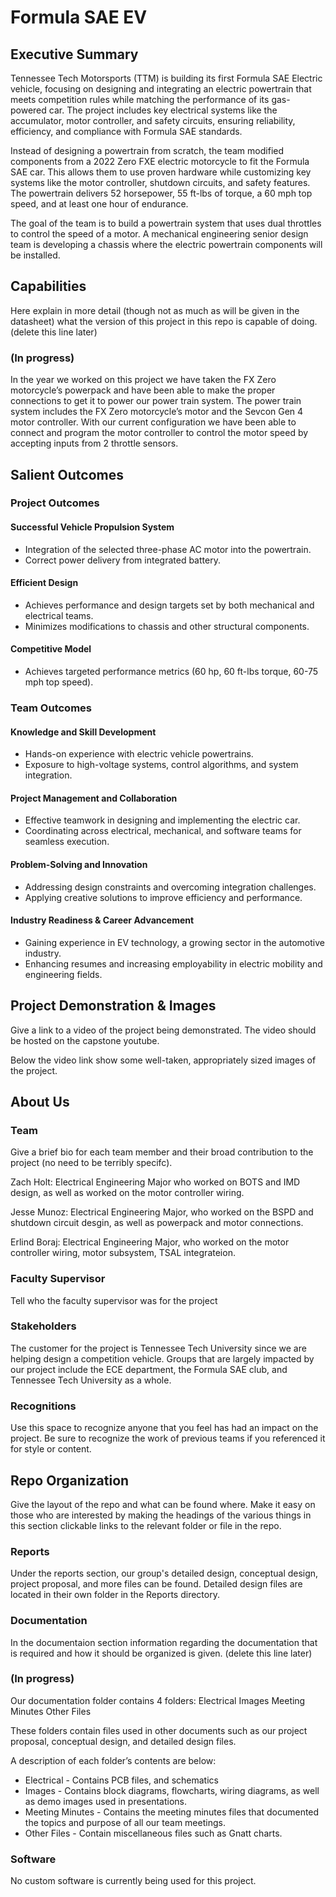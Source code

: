 # Formula SAE EV


## Executive Summary

Tennessee Tech Motorsports (TTM) is building its first Formula SAE Electric vehicle, focusing on designing and integrating an electric powertrain that meets competition rules while matching the performance of its gas-powered car. The project includes key electrical systems like the accumulator, motor controller, and safety circuits, ensuring reliability, efficiency, and compliance with Formula SAE standards.

Instead of designing a powertrain from scratch, the team modified components from a 2022 Zero FXE electric motorcycle to fit the Formula SAE car. This allows them to use proven hardware while customizing key systems like the motor controller, shutdown circuits, and safety features. The powertrain delivers 52 horsepower, 55 ft-lbs of torque, a 60 mph top speed, and at least one hour of endurance.

The goal of the team is to build a powertrain system that uses dual throttles to control the speed of a motor. A mechanical engineering senior design team is developing a chassis where the electric powertrain components will be installed.

## Capabilities

Here explain in more detail (though not as much as will be given in the datasheet) what the version of this project in this repo is capable of doing. (delete this line later)

### (In progress)
In the year we worked on this project we have taken the FX Zero motorcycle’s powerpack and have been able to make the proper connections to get it to power our power train system. The power train system includes the FX Zero motorcycle’s motor and the Sevcon Gen 4 motor controller. With our current configuration we have been able to connect and program the motor controller to control the motor speed by accepting inputs from 2 throttle sensors. 


## Salient Outcomes

### Project Outcomes

#### Successful Vehicle Propulsion System
- Integration of the selected three-phase AC motor into the powertrain.  
- Correct power delivery from integrated battery.  

#### Efficient Design
- Achieves performance and design targets set by both mechanical and electrical teams.  
- Minimizes modifications to chassis and other structural components.  

#### Competitive Model
- Achieves targeted performance metrics (60 hp, 60 ft-lbs torque, 60-75 mph top speed).  

### Team Outcomes

#### Knowledge and Skill Development
- Hands-on experience with electric vehicle powertrains.  
- Exposure to high-voltage systems, control algorithms, and system integration.  

#### Project Management and Collaboration
- Effective teamwork in designing and implementing the electric car.  
- Coordinating across electrical, mechanical, and software teams for seamless execution.  

#### Problem-Solving and Innovation
- Addressing design constraints and overcoming integration challenges.  
- Applying creative solutions to improve efficiency and performance.  

#### Industry Readiness & Career Advancement
- Gaining experience in EV technology, a growing sector in the automotive industry.  
- Enhancing resumes and increasing employability in electric mobility and engineering fields.  



## Project Demonstration & Images

Give a link to a video of the project being demonstrated. The video should be hosted on the capstone youtube.

Below the video link show some well-taken, appropriately sized images of the project.


## About Us

### Team

Give a brief bio for each team member and their broad contribution to the project (no need to be terribly specifc).

Zach Holt: Electrical Engineering Major who worked on BOTS and IMD design, as well as worked on the motor controller wiring.

Jesse Munoz: Electrical Engineering Major, who worked on the BSPD and shutdown circuit desgin, as well as powerpack and motor connections.

Erlind Boraj: Electrical Engineering Major, who worked on the motor controller wiring, motor subsystem, TSAL integrateion.

### Faculty Supervisor

Tell who the faculty supervisor was for the project

### Stakeholders

The customer for the project is Tennessee Tech University since we are helping design a competition vehicle. Groups that are largely impacted by our project include the ECE department, the Formula SAE club, and Tennessee Tech University as a whole.

### Recognitions

Use this space to recognize anyone that you feel has had an impact on the project. Be sure to recognize the work of previous teams if you referenced it for style or content. 

## Repo Organization

Give the layout of the repo and what can be found where. Make it easy on those who are interested by making the headings of the various things in this section clickable links to the relevant folder or file in the repo.


### Reports

Under the reports section, our group's detailed design, conceptual design, project proposal, and more files can be found. Detailed design files are located in their own folder in the Reports directory.

### Documentation

In the documentaion section information regarding the documentation that is required and how it should be organized is given. (delete this line later)

### (In progress)
Our documentation folder contains 4 folders:
	Electrical
	Images
	Meeting Minutes
	Other Files

These folders contain files used in other documents such as our project proposal, conceptual design, and detailed design files.

A description of each folder’s contents are below:

- Electrical - Contains PCB files, and schematics
- Images - Contains block diagrams,  flowcharts, wiring diagrams, as well as demo images used in presentations.
- Meeting Minutes - Contains the meeting minutes files that documented the topics and purpose of all our team meetings.
- Other Files - Contain miscellaneous files such as Gnatt charts.


### Software

No custom software is currently being used for this project.

